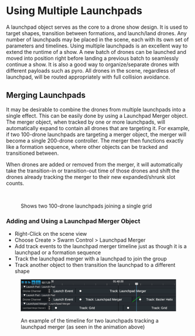 # Using Multiple Launchpads

A launchpad object serves as the core to a drone show design. It is used to target shapes, transition between formations, and launch/land drones. Any number of launchpads may be placed in the scene, each with its own set of parameters and timelines. Using multiple launchpads is an excellent way to extend the runtime of a show. A new batch of drones can be launched and moved into position right before landing a previous batch to seamlessly continue a show. It is also a good way to organize/separate drones with different payloads such as pyro. All drones in the scene, regardless of launchpad, will be routed appropriately with full collision avoidance.&#x20;

## Merging Launchpads

It may be desirable to combine the drones from multiple launchpads into a single effect. This can be easily done by using a Launchpad Merger object. The merger object, when tracked by one or more launchpads, will automatically expand to contain all drones that are targeting it. For example, if two 100-drone launchpads are targeting a merger object, the merger will become a single 200-drone controller. The merger then functions exactly like a formation sequence, where other objects can be tracked and transitioned between.

When drones are added or removed from the merger, it will automatically take the transition-in or transition-out time of those drones and shift the drones already tracking the merger to their new expanded/shrunk slot counts.

<figure><img src="../../../.gitbook/assets/Merge_Launchpads.gif" alt=""><figcaption><p>Shows two 100-drone launchpads joining a single grid</p></figcaption></figure>

### Adding and Using a Launchpad Merger Object

* Right-Click on the scene view
* Choose Create > Swarm Control > Launchpad Merger
* Add track events to the launchpad merger timeline just as though it is a launchpad or a formation sequence
* Track the launchpad merger with a launchpad to join the group
* Track another object to then transition the launchpad to a different shape

<figure><img src="../../../.gitbook/assets/image (1) (1) (1) (1) (1).png" alt=""><figcaption><p>An example of the timeline for two launchpads tracking a launchpad merger (as seen in the animation above)</p></figcaption></figure>
